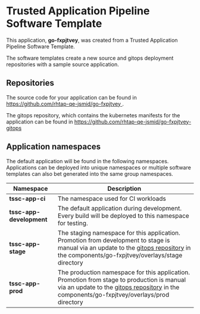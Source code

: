 # Trusted Application Pipeline Software Template

This application, **go-fxpjtvey**, was created from a Trusted Application Pipeline Software Template.

The software templates create a new source and gitops deployment repositories with a sample source application. 

## Repositories

The source code for your application can be found in [https://github.com/rhtap-qe-jsmid/go-fxpjtvey ](https://github.com/rhtap-qe-jsmid/go-fxpjtvey ).
 
The gitops repository, which contains the kubernetes manifests for the application can be found in 
[https://github.com/rhtap-qe-jsmid/go-fxpjtvey-gitops ](https://github.com/rhtap-qe-jsmid/go-fxpjtvey-gitops ) 

## Application namespaces 

The default application will be found in the following namespaces. Applications can be deployed into unique namespaces or multiple software templates can also bet generated into the same group namespaces.  

|  Namespace   |  Description   |  
| -------- | -------- |
| **tssc-app-ci** | The namespace used for CI workloads |
| **tssc-app-development** | The default application during development. Every build will be deployed to this namespace for testing. |
| **tssc-app-stage** | The staging namespace for this application. Promotion from development to stage is manual via an update to the [gitops repository](https://github.com/rhtap-qe-jsmid/go-fxpjtvey-gitops ) in the components/go-fxpjtvey/overlays/stage directory |
| **tssc-app-prod** | The production namespace for this application. Promotion from stage to production is manual via an update to the [gitops repository](https://github.com/rhtap-qe-jsmid/go-fxpjtvey-gitops ) in the components/go-fxpjtvey/overlays/prod directory |